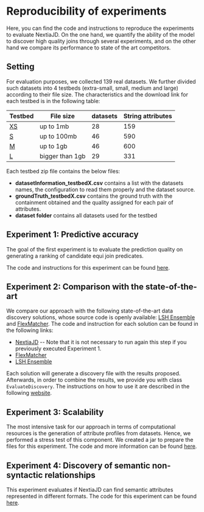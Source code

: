 # Reproducibility of experiments

Here, you can find the code and instructions to reproduce the experiments to evaluate NextiaJD. On the one hand, we quantify the ability of the model to discover high quality joins through several experiments, and on the other hand we compare its performance to state of the art competitors.

## Setting
For evaluation purposes, we collected 139 real datasets. We further divided such datasets into 4 testbeds (extra-small, small, medium and large) according to their file size. The  characteristics and the download link for each testbed is in the following table:


| Testbed | File size       | datasets | String attributes |
|---------|-----------------|----------|-------------------|
| [XS](https://mydisk.cs.upc.edu/s/eCmfrNEBSKkcWcn/download)      | up to 1mb       | 28       | 159               |
| [S](https://mydisk.cs.upc.edu/s/dX3FajwWZn7rrrd/download)       | up to 100mb     | 46       | 590               |
| [M](https://mydisk.cs.upc.edu/s/niPyR4WTtxydprj/download)       | up to 1gb       | 46       | 600               |
| [L](https://mydisk.cs.upc.edu/s/4qoi76ziT2wJaCR/download)       | bigger than 1gb | 29       | 331               |

Each testbed zip file contains the below files:

* **datasetInformation_testbedX.csv** contains a list with the datasets names, the configuration to read them properly and the dataset source.
* **groundTruth_testbedX.csv** contains the ground truth with the containment obtained and the quality assigned for each pair of attributes.
* **dataset folder** contains all datasets used for the testbed

## Experiment 1: Predictive accuracy 

The goal of the first experiment is to evaluate the prediction quality on generating a ranking of candidate equi join predicates. 

The code and instructions for this experiment can be found [here](https://github.com/dtim-upc/NextiaJD2/tree/nextiajd_v3.0.1/sql/nextiajd/experiments/NextiaJD#nextiajd-experiments).

## Experiment 2: Comparison with the state-of-the-art

We compare our approach with the following state-of-the-art data discovery solutions, whose source code is openly available: [LSH Ensemble](https://github.com/ekzhu/datasketch) and [FlexMatcher](https://github.com/biggorilla-gh/flexmatcher). 
The code and instruction for each solution can be found in the following links:

* [NextiaJD](https://github.com/dtim-upc/NextiaJD2/tree/nextiajd_v3.0.1/sql/nextiajd/experiments/NextiaJD#nextiajd-experiments) -- Note that it is not necessary to run again this step if you previously executed Experiment 1.
* [FlexMatcher](https://github.com/dtim-upc/NextiaJD2/tree/nextiajd_v3.0.1/sql/nextiajd/experiments/FlexMatcher#flexmatcher-discovery)
* [LSH Ensemble](https://github.com/dtim-upc/NextiaJD2/tree/nextiajd_v3.0.1/sql/nextiajd/experiments/LSH%20Ensemble#lsh-ensemble-discovery)

Each solution will generate a discovery file with the results proposed. Afterwards, in order to combine the results, we provide you with class `EvaluateDiscovery`. The instructions on how to use it are described in the following [website](https://github.com/dtim-upc/NextiaJD2/tree/nextiajd_v3.0.1/sql/nextiajd/experiments/DiscoveryMetrics).

## Experiment 3: Scalability

The most intensive task for our approach in terms of computational resources is the generation of attribute profiles from datasets. Hence, we performed a stress test of this component. We created a jar to prepare the files for this experiment. The code and more information can be found [here](https://github.com/dtim-upc/NextiaJD2/tree/nextiajd_v3.0.1/sql/nextiajd/experiments/Scalability).

## Experiment 4: Discovery of semantic non-syntactic relationships

This experiment evaluates if NextiaJD can find semantic attributes represented in different formats. The code for this experiment can be found [here](https://github.com/dtim-upc/NextiaJD/tree/nextiajd_v3.0.1/sql/nextiajd/experiments/SemanticNS#discovery-of-semantic-non-syntactic-relationships).
